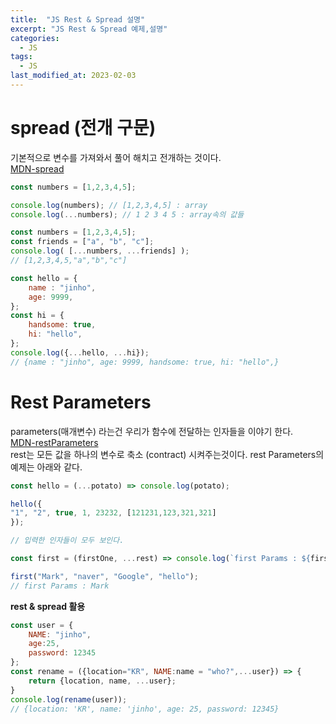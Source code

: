 ```yaml
---
title:  "JS Rest & Spread 설명"
excerpt: "JS Rest & Spread 예제,설명"
categories:
  - JS
tags:
  - JS
last_modified_at: 2023-02-03
---
```


# spread (전개 구문)
기본적으로 변수를 가져와서 풀어 해치고 전개하는 것이다.  
[MDN-spread](https://developer.mozilla.org/ko/docs/Web/JavaScript/Reference/Operators/Spread_syntax)
```js
const numbers = [1,2,3,4,5];

console.log(numbers); // [1,2,3,4,5] : array
console.log(...numbers); // 1 2 3 4 5 : array속의 값들  
```

```js
const numbers = [1,2,3,4,5];
const friends = ["a", "b", "c"];
console.log( [...numbers, ...friends] );
// [1,2,3,4,5,"a","b","c"]
```

```js
const hello = {
    name : "jinho",
    age: 9999,
};
const hi = {
    handsome: true,
    hi: "hello",
};
console.log({...hello, ...hi});
// {name : "jinho", age: 9999, handsome: true, hi: "hello",}
```

# Rest Parameters

parameters(매개변수) 라는건 우리가 함수에 전달하는 인자들을 이야기 한다.  
[MDN-restParameters](https://developer.mozilla.org/ko/docs/Web/JavaScript/Reference/Functions/rest_parameters)  
rest는 모든 값을 하나의 변수로 축소 (contract) 시켜주는것이다.
rest Parameters의 예제는 아래와 같다.  
```js
const hello = (...potato) => console.log(potato);

hello({
"1", "2", true, 1, 23232, [121231,123,321,321]
});

// 입력한 인자들이 모두 보인다.
```

```js
const first = (firstOne, ...rest) => console.log(`first Params : ${firstOne}`);

first("Mark", "naver", "Google", "hello");
// first Params : Mark
```

  
  
**rest & spread 활용**  
```js
const user = {
    NAME: "jinho",
    age:25,
    password: 12345
};
const rename = ({location="KR", NAME:name = "who?",...user}) => {
    return {location, name, ...user};
}
console.log(rename(user));
// {location: 'KR', name: 'jinho', age: 25, password: 12345}
```